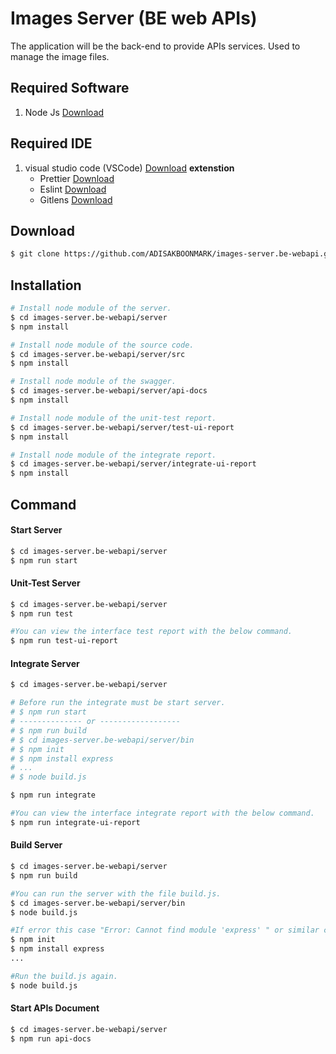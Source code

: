 # Images Server (BE web APIs)
The application will be the back-end to provide APIs services. Used to manage the image files.

## Required Software
1. Node Js [Download](https://nodejs.org/en/)

## Required IDE
1. visual studio code (VSCode) [Download](https://code.visualstudio.com/)
  **extenstion**
    - Prettier [Download](https://marketplace.visualstudio.com/items?itemName=esbenp.prettier-vscode)
    - Eslint [Download](https://marketplace.visualstudio.com/items?itemName=dbaeumer.vscode-eslint)
    - Gitlens [Download](https://marketplace.visualstudio.com/items?itemName=eamodio.gitlens)

## Download 
```bash
$ git clone https://github.com/ADISAKBOONMARK/images-server.be-webapi.git
```

## Installation 
```bash
# Install node module of the server.
$ cd images-server.be-webapi/server
$ npm install

# Install node module of the source code.
$ cd images-server.be-webapi/server/src
$ npm install

# Install node module of the swagger.
$ cd images-server.be-webapi/server/api-docs
$ npm install

# Install node module of the unit-test report.
$ cd images-server.be-webapi/server/test-ui-report
$ npm install

# Install node module of the integrate report.
$ cd images-server.be-webapi/server/integrate-ui-report
$ npm install
```

## Command

#### Start Server
```bash
$ cd images-server.be-webapi/server
$ npm run start
```

#### Unit-Test Server
```bash
$ cd images-server.be-webapi/server
$ npm run test

#You can view the interface test report with the below command.
$ npm run test-ui-report
```

#### Integrate Server
```bash
$ cd images-server.be-webapi/server

# Before run the integrate must be start server.
# $ npm run start
# -------------- or ------------------
# $ npm run build
# $ cd images-server.be-webapi/server/bin
# $ npm init
# $ npm install express
# ...
# $ node build.js

$ npm run integrate

#You can view the interface integrate report with the below command.
$ npm run integrate-ui-report
```

#### Build Server
```bash
$ cd images-server.be-webapi/server
$ npm run build

#You can run the server with the file build.js.
$ cd images-server.be-webapi/server/bin
$ node build.js

#If error this case "Error: Cannot find module 'express' " or similar case.
$ npm init
$ npm install express
...

#Run the build.js again.
$ node build.js
```

#### Start APIs Document
```bash
$ cd images-server.be-webapi/server
$ npm run api-docs
```
